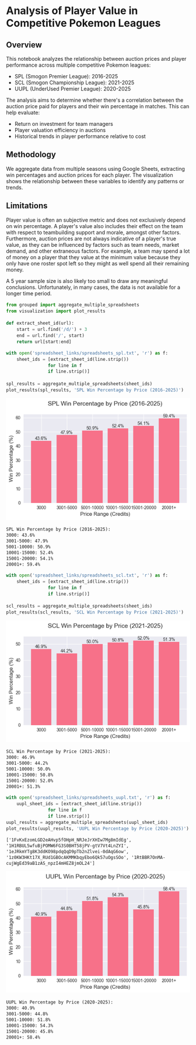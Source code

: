 # Analysis of Player Value in Competitive Pokemon Leagues

## Overview
This notebook analyzes the relationship between auction prices and player performance across multiple competitive Pokemon leagues:
- SPL (Smogon Premier League): 2016-2025
- SCL (Smogon Championship League): 2021-2025
- UUPL (UnderUsed Premier League): 2020-2025

The analysis aims to determine whether there's a correlation between the auction price paid for players and their win percentage in matches. This can help evaluate:
- Return on investment for team managers
- Player valuation efficiency in auctions
- Historical trends in player performance relative to cost

## Methodology
We aggregate data from multiple seasons using Google Sheets, extracting win percentages and auction prices for each player. The visualization shows the relationship between these variables to identify any patterns or trends.

## Limitations
Player value is often an subjective metric and does not exclusively depend on win percentage. A player's value also includes their effect on the team with respect to teambuilding support and morale, amongst other factors. Furthermore, auction prices are not always indicative of a player's true value, as they can be influenced by factors such as team needs, market demand, and other extraneous factors. For example, a team may spend a lot of money on a player that they value at the minimum value because they only have one roster spot left so they might as well spend all their remaining money.

A 5 year sample size is also likely too small to draw any meaningful conclusions. Unfortunately, in many cases, the data is not available for a longer time period.



```python
from grouped import aggregate_multiple_spreadsheets
from visualization import plot_results

def extract_sheet_id(url):
    start = url.find('/d/') + 3
    end = url.find('/', start)
    return url[start:end]

```


```python
with open('spreadsheet_links/spreadsheets_spl.txt', 'r') as f:
    sheet_ids = [extract_sheet_id(line.strip()) 
                for line in f 
                if line.strip()]

spl_results = aggregate_multiple_spreadsheets(sheet_ids)
plot_results(spl_results, 'SPL Win Percentage by Price (2016-2025)')
```


    
![png](README_files/README_2_0.png)
    


    
    SPL Win Percentage by Price (2016-2025):
    3000: 43.6%
    3001-5000: 47.9%
    5001-10000: 50.9%
    10001-15000: 52.4%
    15001-20000: 54.1%
    20001+: 59.4%
    


```python
with open('spreadsheet_links/spreadsheets_scl.txt', 'r') as f:
    sheet_ids = [extract_sheet_id(line.strip()) 
                for line in f 
                if line.strip()]

scl_results = aggregate_multiple_spreadsheets(sheet_ids)
plot_results(scl_results, 'SCL Win Percentage by Price (2021-2025)')
```


    
![png](README_files/README_3_0.png)
    


    
    SCL Win Percentage by Price (2021-2025):
    3000: 46.9%
    3001-5000: 44.2%
    5001-10000: 50.0%
    10001-15000: 50.8%
    15001-20000: 52.0%
    20001+: 51.3%
    


```python
with open('spreadsheet_links/spreadsheets_uupl.txt', 'r') as f:
    uupl_sheet_ids = [extract_sheet_id(line.strip()) 
                for line in f 
                if line.strip()]
uupl_results = aggregate_multiple_spreadsheets(uupl_sheet_ids)
plot_results(uupl_results, 'UUPL Win Percentage by Price (2020-2025)')
```

    ['1FvKxEzomLGD2eAHvp5fOHpH_NRJeJrXHIw7Mg8mIdEg', '1H1RBUL5wfuBjPOMW6FG3S0BHT58jPV-gtV7Vt4LnZYI', '1eJRkmYTg8K3ddKO98pdqQqD9pTb2nZlvei-0dAqG6ow', '1z0KW3HKt17X_RUd1GBOcAKMMKbqyEbo6Qk57uOgsSOo', '1RtBBR7OnMA-cujWgEd39aB1zAS_npzI4mHEZ8jmOL24']
    


    
![png](README_files/README_4_1.png)
    


    
    UUPL Win Percentage by Price (2020-2025):
    3000: 40.9%
    3001-5000: 44.8%
    5001-10000: 51.8%
    10001-15000: 54.3%
    15001-20000: 45.8%
    20001+: 58.4%
    
